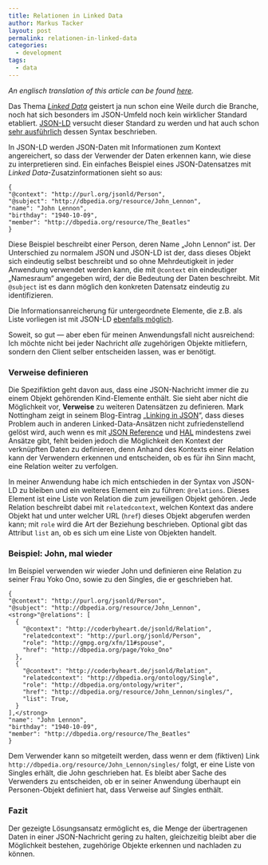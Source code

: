 ```yaml
---
title: Relationen in Linked Data
author: Markus Tacker
layout: post
permalink: relationen-in-linked-data
categories:
  - development
tags:
  - data
---
```

<p><em lang="en-us">An englisch translation of this article can be found <a href="http://coderbyheart.de/blog/relations-in-linked-data">here</a>.</em></p> 

<p>
  Das Thema </em><em><a href="http://linkeddata.org/">Linked Data</a></em> geistert ja nun schon eine Weile durch die Branche, noch hat sich besonders im JSON-Umfeld noch kein wirklicher Standard etabliert. <a href="http://json-ld.org/">JSON-LD</a> versucht dieser Standard zu werden und hat auch schon <a href="http://json-ld.org/spec/latest/json-ld-syntax/">sehr ausführlich</a> dessen Syntax beschrieben.
</p>

<p>
  In JSON-LD werden JSON-Daten mit Informationen zum Kontext angereichert, so dass der Verwender der Daten erkennen kann, wie diese zu interpretieren sind. Ein einfaches Beispiel eines JSON-Datensatzes mit <em>Linked Data</em>-Zusatzinformationen sieht so aus:
</p>

<pre><code>{ 
"@context": "http://purl.org/jsonld/Person",
"@subject": "http://dbpedia.org/resource/John_Lennon",
"name": "John Lennon",
"birthday": "1940-10-09",
"member": "http://dbpedia.org/resource/The_Beatles"
}</code></pre>

<p>
  Diese Beispiel beschreibt einer Person, deren Name „John Lennon“ ist. Der Unterschied zu normalem JSON und JSON-LD ist der, dass dieses Objekt sich eindeutig selbst beschreibt und so ohne Mehrdeutigkeit in jeder Anwendung verwendet werden kann, die mit <code>@context</code> ein eindeutiger „Namesraum“ angegeben wird, der die Bedeutung der Daten beschreibt. Mit <code>@subject</code> ist es dann möglich den konkreten Datensatz eindeutig zu identifizieren.
</p>

<p>
  Die Informationsanreicherung für untergeordnete Elemente, die z.B. als Liste vorliegen ist mit JSON-LD <a href="http://json-ld.org/spec/latest/json-ld-syntax/#rdf-collection">ebenfalls möglich</a>.
</p>

<p>
  Soweit, so gut &mdash; aber eben für meinen Anwendungsfall nicht ausreichend: Ich möchte nicht bei jeder Nachricht <em>alle</em> zugehörigen Objekte mitliefern, sondern den Client selber entscheiden lassen, was er benötigt.
</p>

<h3>
  Verweise definieren
</h3>

<p>
  Die Spezifiktion geht davon aus, dass eine JSON-Nachricht immer die zu einem Objekt gehörenden Kind-Elemente enthält. Sie sieht aber nicht die Möglichkeit vor, <strong>Verweise</strong> zu weiteren Datensätzen zu definieren. Mark Nottingham zeigt in seinem Blog-Eintrag „<a href="http://www.mnot.net/blog/2011/11/25/linking_in_json">Linking in JSON</a>“, dass dieses Problem auch in anderen Linked-Data-Ansätzen nicht zufriedenstellend gelöst wird, auch wenn es mit <a href="http://tools.ietf.org/html/draft-pbryan-zyp-json-ref-00">JSON Reference</a> und <a href="http://blog.stateless.co/post/13296666138/json-linking-with-hal">HAL</a> mindestens zwei Ansätze gibt, fehlt beiden jedoch die Möglichkeit den Kontext der verknüpften Daten zu definieren, denn Anhand des Kontexts einer Relation kann der Verwendern erkennen und entscheiden, ob es für ihn Sinn macht, eine Relation weiter zu verfolgen.
</p>

<p>
  In meiner Anwendung habe ich mich entschieden in der Syntax von JSON-LD zu bleiben und ein weiteres Element ein zu führen: <code>@relations</code>. Dieses Element ist eine Liste von Relation die zum jeweiligen Objekt gehören. Jede Relation beschreibt dabei mit <code>relatedcontext</code>, welchen Kontext das andere Objekt hat und unter welcher URL (<code>href</code>) dieses Objekt abgerufen werden kann; mit <code>role</code> wird die Art der Beziehung beschrieben. Optional gibt das Attribut <code>list</code> an, ob es sich um eine Liste von Objekten handelt.
</p>

<h3>
  Beispiel: John, mal wieder
</h3>

<p>
  Im Beispiel verwenden wir wieder John und definieren eine Relation zu seiner Frau Yoko Ono, sowie zu den Singles, die er geschrieben hat.
</p>

<pre><code>{ 
"@context": "http://purl.org/jsonld/Person",
"@subject": "http://dbpedia.org/resource/John_Lennon",
&lt;strong>"@relations": [
  {
    "@context": "http://coderbyheart.de/jsonld/Relation",
    "relatedcontext": "http://purl.org/jsonld/Person",
    "role": "http://gmpg.org/xfn/11#spouse",
    "href": "http://dbpedia.org/page/Yoko_Ono"
  },
  {
    "@context": "http://coderbyheart.de/jsonld/Relation",
    "relatedcontext": "http://dbpedia.org/ontology/Single",
    "role": "http://dbpedia.org/ontology/writer",
    "href": "http://dbpedia.org/resource/John_Lennon/singles/",
    "list": True,
  }
],&lt;/strong>
"name": "John Lennon",
"birthday": "1940-10-09",
"member": "http://dbpedia.org/resource/The_Beatles"
}</code></pre>

<p>
  Dem Verwender kann so mitgeteilt werden, dass wenn er dem (fiktiven) Link <code>http://dbpedia.org/resource/John_Lennon/singles/</code> folgt, er eine Liste von Singles erhält, die John geschrieben hat. Es bleibt aber Sache des Verwenders zu entscheiden, ob er in seiner Anwendung überhaupt ein Personen-Objekt definiert hat, dass Verweise auf Singles enthält.
</p>

<h3>
  Fazit
</h3>

<p>
  Der gezeigte Lösungsansatz ermöglicht es, die Menge der übertragenen Daten in einer JSON-Nachricht gering zu halten, gleichzeitig bleibt aber die Möglichkeit bestehen, zugehörige Objekte erkennen und nachladen zu können.
</p>
